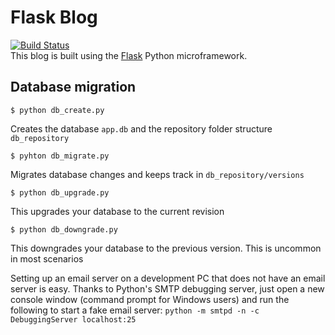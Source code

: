 # Flask Blog

[![Build Status](https://travis-ci.org/juliuskrah/flask-blog.svg?branch=master)](https://travis-ci.org/juliuskrah/flask-blog)  
This blog is built using the [Flask](http://flask.pocoo.org/ "Flask Framework") Python microframework.

## Database migration
```shell
$ python db_create.py
```
Creates the database `app.db` and the repository folder structure `db_repository`
```shell
$ pyhton db_migrate.py
```
Migrates database changes and keeps track in `db_repository/versions`
```shell
$ python db_upgrade.py
```
This upgrades your database to the current revision
```shell
$ python db_downgrade.py
```
This downgrades your database to the previous version. This is uncommon in most scenarios


Setting up an email server on a development PC that does not have an email server is easy.
Thanks to Python's SMTP debugging server, just open a new console window (command prompt for
Windows users) and run the following to start a fake email server: `python -m smtpd -n -c DebuggingServer localhost:25`
